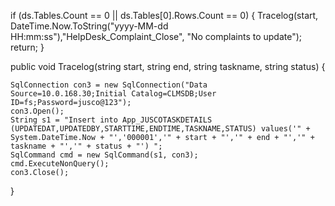  if (ds.Tables.Count == 0 || ds.Tables[0].Rows.Count == 0)
 {
     Tracelog(start, DateTime.Now.ToString("yyyy-MM-dd HH:mm:ss"),"HelpDesk_Complaint_Close", "No complaints to update");
     return;
 }

 public void Tracelog(string start, string end, string taskname, string status)
{

    SqlConnection con3 = new SqlConnection("Data Source=10.0.168.30;Initial Catalog=CLMSDB;User ID=fs;Password=jusco@123");
    con3.Open();
    String s1 = "Insert into App_JUSCOTASKDETAILS (UPDATEDAT,UPDATEDBY,STARTTIME,ENDTIME,TASKNAME,STATUS) values('" + System.DateTime.Now + "','000001','" + start + "','" + end + "','" + taskname + "','" + status + "') ";
    SqlCommand cmd = new SqlCommand(s1, con3);
    cmd.ExecuteNonQuery();
    con3.Close();

}
